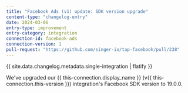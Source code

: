 ```yaml
---
title: "Facebook Ads (v1) update: SDK version upgrade"
content-type: "changelog-entry"
date: 2024-03-06
entry-type: improvement
entry-category: integration
connection-id: facebook-ads
connection-version: 1
pull-request: "https://github.com/singer-io/tap-facebook/pull/238"
---
```

{{ site.data.changelog.metadata.single-integration | flatify }}

We've upgraded our {{ this-connection.display_name }} (v{{ this-connection.this-version }}) integration's Facebook SDK version to 19.0.0.